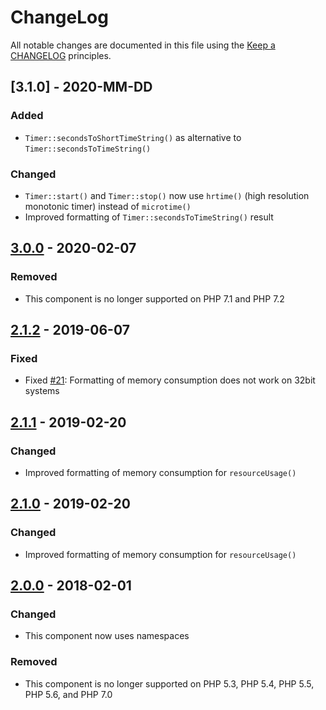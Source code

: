 # ChangeLog

All notable changes are documented in this file using the [Keep a CHANGELOG](http://keepachangelog.com/) principles.

## [3.1.0] - 2020-MM-DD

### Added

* `Timer::secondsToShortTimeString()` as alternative to `Timer::secondsToTimeString()`

### Changed

* `Timer::start()` and `Timer::stop()` now use `hrtime()` (high resolution monotonic timer) instead of `microtime()`
* Improved formatting of `Timer::secondsToTimeString()` result

## [3.0.0] - 2020-02-07

### Removed

* This component is no longer supported on PHP 7.1 and PHP 7.2

## [2.1.2] - 2019-06-07

### Fixed

* Fixed [#21](https://github.com/sebastianbergmann/php-timer/pull/21): Formatting of memory consumption does not work on 32bit systems

## [2.1.1] - 2019-02-20

### Changed

* Improved formatting of memory consumption for `resourceUsage()`

## [2.1.0] - 2019-02-20

### Changed

* Improved formatting of memory consumption for `resourceUsage()`

## [2.0.0] - 2018-02-01

### Changed

* This component now uses namespaces

### Removed

* This component is no longer supported on PHP 5.3, PHP 5.4, PHP 5.5, PHP 5.6, and PHP 7.0

[3.0.0]: https://github.com/sebastianbergmann/diff/compare/3.0.0...master
[3.0.0]: https://github.com/sebastianbergmann/diff/compare/2.1.2...3.0.0
[2.1.2]: https://github.com/sebastianbergmann/diff/compare/2.1.1...2.1.2
[2.1.1]: https://github.com/sebastianbergmann/diff/compare/2.1.0...2.1.1
[2.1.0]: https://github.com/sebastianbergmann/diff/compare/2.0.0...2.1.0
[2.0.0]: https://github.com/sebastianbergmann/diff/compare/1.0.9...2.0.0

